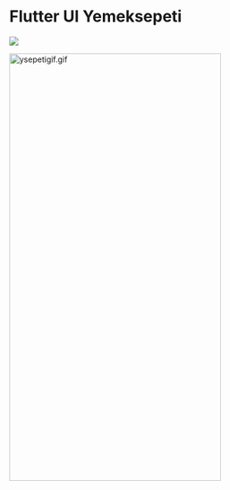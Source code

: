# Flutter UI Yemeksepeti

![](http://blog.expertsoftwareteam.com/wp-content/uploads/2019/01/flutter12.png)

<p><a href="https://s2.gifyu.com/images/ysepetigif.gif"><img src="https://s2.gifyu.com/images/ysepetigif.gif" alt="ysepetigif.gif" width="378" height="762" border="0" /></a></p>
